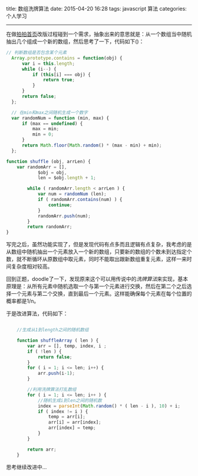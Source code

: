 title: 数组洗牌算法
date: 2015-04-20 16:28
tags: javascript 算法
categories: 个人学习

---

在做[拍拍首页](http://www.paipai.com)改版过程碰到一个需求，抽象出来的意思就是：从一个数组当中随机抽出几个组成一个新的数组，然后思考了一下，代码如下()：

```javascript	
// 判断数组是否包含某个元素
  Array.prototype.contains = function(obj) {
      var i = this.length;
      while (i--) {
          if (this[i] === obj) {
              return true;
          }
      }
      return false;
  };

  // 在min和max之间随机生成一个数字
  var randomNum = function (min, max) {
      if (max == undefined) {
          max = min;
          min = 0;
      }
      return Math.floor(Math.random() * (max - min) + min);
  };

function shuffle (obj, arrLen) {
	var randomArr = [],
            $obj = obj,
            len = $obj.length + 1;

        while ( randomArr.length < arrLen ) {
            var num = randomNum (len);
            if ( randomArr.contains(num) ) {
                continue;
            }
            randomArr.push(num);
        }	
        return randomArr;
}
```

写完之后，虽然功能实现了，但是发现代码有点多而且逻辑有点复杂，我考虑的是从数组中随机抽出一个元素放入一个新的数组，只要新的数组的个数未到达指定个数，就不断循环从原数组中取元素，同时不能取出跟新数组重复元素，这样一来时间复杂度相对较高。

<!--more-->

回到正题，doodle了一下，发现原来这个可以用传说中的*洗牌算法*来实现，基本原理是：从所有元素中随机选取一个与第一个元素进行交换，然后在第二个之后选择一个元素与第二个交换，直到最后一个元素。这样能确保每个元素在每个位置的概率都是1/n。

于是改进算法，代码如下：

```javascript

	//生成从1到length之间的随机数组

	function shuffleArray ( len ) {
		var arr = [], temp, index, i ;
		if ( !len ) {
			return false;
	    }
	    for ( i = 1; i <= len; i++) {
			arr.push(i-1);
		}

		//利用洗牌算法打乱数组
		for ( i = 1; i <= len; i++ ) {
			//随机生成i到len之间的随机数
			index = parseInt(Math.random() * ( len - i ), 10) + i;
			if ( index != i ) {
				temp = arr[i];
				arr[i] = arr[index];
				arr[index] = temp;
			}
		}

		return arr;
	}

```

思考继续改进中...